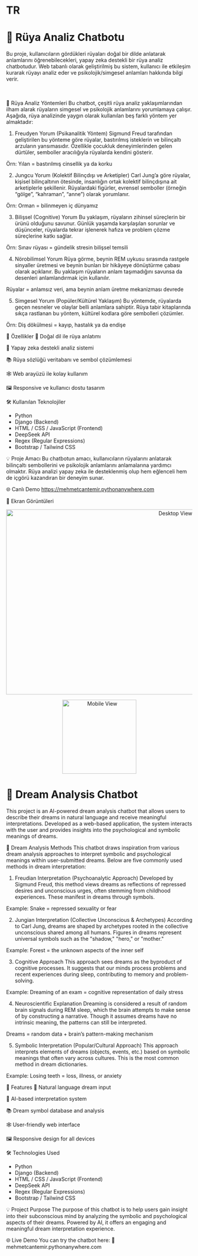 <h1> TR </h1>
<H1>🌙 Rüya Analiz Chatbotu  </H1>
Bu proje, kullanıcıların gördükleri rüyaları doğal bir dilde anlatarak anlamlarını öğrenebilecekleri, yapay zeka destekli bir rüya analiz chatbotudur. Web tabanlı olarak geliştirilmiş bu sistem, kullanıcı ile etkileşim kurarak rüyayı analiz eder ve psikolojik/simgesel anlamları hakkında bilgi verir.
<BR><br><br>

🧠 Rüya Analiz Yöntemleri
Bu chatbot, çeşitli rüya analiz yaklaşımlarından ilham alarak rüyaların simgesel ve psikolojik anlamlarını yorumlamaya çalışır. Aşağıda, rüya analizinde yaygın olarak kullanılan beş farklı yöntem yer almaktadır:

1. Freudyen Yorum (Psikanalitik Yöntem)
Sigmund Freud tarafından geliştirilen bu yönteme göre rüyalar, bastırılmış isteklerin ve bilinçaltı arzuların yansımasıdır. Özellikle çocukluk deneyimlerinden gelen dürtüler, semboller aracılığıyla rüyalarda kendini gösterir.

Örn: Yılan = bastırılmış cinsellik ya da korku

2. Jungcu Yorum (Kolektif Bilinçdışı ve Arketipler)
Carl Jung’a göre rüyalar, kişisel bilinçaltının ötesinde, insanlığın ortak kolektif bilinçdışına ait arketiplerle şekillenir. Rüyalardaki figürler, evrensel semboller (örneğin “gölge”, “kahraman”, “anne”) olarak yorumlanır.

Örn: Orman = bilinmeyen iç dünyamız

3. Bilişsel (Cognitive) Yorum
Bu yaklaşım, rüyaların zihinsel süreçlerin bir ürünü olduğunu savunur. Günlük yaşamda karşılaşılan sorunlar ve düşünceler, rüyalarda tekrar işlenerek hafıza ve problem çözme süreçlerine katkı sağlar.

Örn: Sınav rüyası = gündelik stresin bilişsel temsili

4. Nörobilimsel Yorum
Rüya görme, beynin REM uykusu sırasında rastgele sinyaller üretmesi ve beynin bunları bir hikâyeye dönüştürme çabası olarak açıklanır. Bu yaklaşım rüyaların anlam taşımadığını savunsa da desenleri anlamlandırmak için kullanılır.

Rüyalar = anlamsız veri, ama beynin anlam üretme mekanizması devrede

5. Simgesel Yorum (Popüler/Kültürel Yaklaşım)
Bu yöntemde, rüyalarda geçen nesneler ve olaylar belli anlamlara sahiptir. Rüya tabir kitaplarında sıkça rastlanan bu yöntem, kültürel kodlara göre sembolleri çözümler.

Örn: Diş dökülmesi = kayıp, hastalık ya da endişe

🚀 Özellikler
💬 Doğal dil ile rüya anlatımı

🧠 Yapay zeka destekli analiz sistemi

📚 Rüya sözlüğü veritabanı ve sembol çözümlemesi

🕸️ Web arayüzü ile kolay kullanım

🖼️ Responsive ve kullanıcı dostu tasarım

🛠️ Kullanılan Teknolojiler
- Python  
- Django (Backend)  
- HTML / CSS / JavaScript (Frontend)  
- DeepSeek API  
- Regex (Regular Expressions)  
- Bootstrap / Tailwind CSS



💡 Proje Amacı
Bu chatbotun amacı, kullanıcıların rüyalarını anlatarak bilinçaltı sembollerini ve psikolojik anlamlarını anlamalarına yardımcı olmaktır. Rüya analizi yapay zeka ile desteklenmiş olup hem eğlenceli hem de içgörü kazandıran bir deneyim sunar.



🌐 Canlı Demo
https://mehmetcantemir.pythonanywhere.com


📸 Ekran Görüntüleri
<p align="center">
  <img src="https://github.com/user-attachments/assets/7872cf0f-a65c-4f68-bd5e-c2914c9a4084" width="900" height="500" alt="Desktop View"/>
</p>

<p align="center">
  <img src="https://github.com/user-attachments/assets/3e2d7411-664b-4c00-8f14-dad301399710" width="200" alt="Mobile View"/>
</p>




<h1 ENG </h1>
<h1>🌙 Dream Analysis Chatbot</h1>
This project is an AI-powered dream analysis chatbot that allows users to describe their dreams in natural language and receive meaningful interpretations. Developed as a web-based application, the system interacts with the user and provides insights into the psychological and symbolic meanings of dreams.

🧠 Dream Analysis Methods
This chatbot draws inspiration from various dream analysis approaches to interpret symbolic and psychological meanings within user-submitted dreams. Below are five commonly used methods in dream interpretation:

1. Freudian Interpretation (Psychoanalytic Approach)
Developed by Sigmund Freud, this method views dreams as reflections of repressed desires and unconscious urges, often stemming from childhood experiences. These manifest in dreams through symbols.

Example: Snake = repressed sexuality or fear

2. Jungian Interpretation (Collective Unconscious & Archetypes)
According to Carl Jung, dreams are shaped by archetypes rooted in the collective unconscious shared among all humans. Figures in dreams represent universal symbols such as the "shadow," "hero," or "mother."

Example: Forest = the unknown aspects of the inner self

3. Cognitive Approach
This approach sees dreams as the byproduct of cognitive processes. It suggests that our minds process problems and recent experiences during sleep, contributing to memory and problem-solving.

Example: Dreaming of an exam = cognitive representation of daily stress

4. Neuroscientific Explanation
Dreaming is considered a result of random brain signals during REM sleep, which the brain attempts to make sense of by constructing a narrative. Though it assumes dreams have no intrinsic meaning, the patterns can still be interpreted.

Dreams = random data + brain’s pattern-making mechanism

5. Symbolic Interpretation (Popular/Cultural Approach)
This approach interprets elements of dreams (objects, events, etc.) based on symbolic meanings that often vary across cultures. This is the most common method in dream dictionaries.

Example: Losing teeth = loss, illness, or anxiety

🚀 Features
💬 Natural language dream input

🧠 AI-based interpretation system

📚 Dream symbol database and analysis

🕸️ User-friendly web interface

🖼️ Responsive design for all devices

🛠️ Technologies Used

- Python  
- Django (Backend)  
- HTML / CSS / JavaScript (Frontend)  
- DeepSeek API  
- Regex (Regular Expressions)  
- Bootstrap / Tailwind CSS





💡 Project Purpose
The purpose of this chatbot is to help users gain insight into their subconscious mind by analyzing the symbolic and psychological aspects of their dreams. Powered by AI, it offers an engaging and meaningful dream interpretation experience.

🌐 Live Demo
You can try the chatbot here:
🔗 mehmetcantemir.pythonanywhere.com


